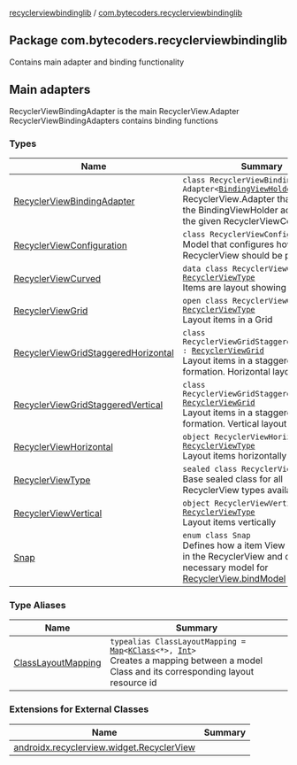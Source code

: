[recyclerviewbindinglib](../index.md) / [com.bytecoders.recyclerviewbindinglib](./index.md)

## Package com.bytecoders.recyclerviewbindinglib

Contains main adapter and binding functionality

## Main adapters

RecyclerViewBindingAdapter is the main RecyclerView.Adapter
RecyclerViewBindingAdapters contains binding functions

### Types

| Name | Summary |
|---|---|
| [RecyclerViewBindingAdapter](-recycler-view-binding-adapter/index.md) | `class RecyclerViewBindingAdapter : Adapter<`[`BindingViewHolder`](../com.bytecoders.recyclerviewbindinglib.viewholder/-binding-view-holder/index.md)`>`<br>RecyclerView.Adapter that creates the BindingViewHolder according to the given RecyclerViewConfiguration |
| [RecyclerViewConfiguration](-recycler-view-configuration/index.md) | `class RecyclerViewConfiguration`<br>Model that configures how the RecyclerView should be presented |
| [RecyclerViewCurved](-recycler-view-curved/index.md) | `data class RecyclerViewCurved : `[`RecyclerViewType`](-recycler-view-type.md)<br>Items are layout showing an Arc |
| [RecyclerViewGrid](-recycler-view-grid/index.md) | `open class RecyclerViewGrid : `[`RecyclerViewType`](-recycler-view-type.md)<br>Layout items in a Grid |
| [RecyclerViewGridStaggeredHorizontal](-recycler-view-grid-staggered-horizontal/index.md) | `class RecyclerViewGridStaggeredHorizontal : `[`RecyclerViewGrid`](-recycler-view-grid/index.md)<br>Layout items in a staggered grid formation. Horizontal layout |
| [RecyclerViewGridStaggeredVertical](-recycler-view-grid-staggered-vertical/index.md) | `class RecyclerViewGridStaggeredVertical : `[`RecyclerViewGrid`](-recycler-view-grid/index.md)<br>Layout items in a staggered grid formation. Vertical layout |
| [RecyclerViewHorizontal](-recycler-view-horizontal.md) | `object RecyclerViewHorizontal : `[`RecyclerViewType`](-recycler-view-type.md)<br>Layout items horizontally |
| [RecyclerViewType](-recycler-view-type.md) | `sealed class RecyclerViewType`<br>Base sealed class for all RecyclerView types available |
| [RecyclerViewVertical](-recycler-view-vertical.md) | `object RecyclerViewVertical : `[`RecyclerViewType`](-recycler-view-type.md)<br>Layout items vertically |
| [Snap](-snap/index.md) | `enum class Snap`<br>Defines how a item View is snapped in the RecyclerView and creates the necessary model for [RecyclerView.bindModel](androidx.recyclerview.widget.-recycler-view/bind-model.md) function |

### Type Aliases

| Name | Summary |
|---|---|
| [ClassLayoutMapping](-class-layout-mapping.md) | `typealias ClassLayoutMapping = `[`Map`](https://kotlinlang.org/api/latest/jvm/stdlib/kotlin.collections/-map/index.html)`<`[`KClass`](https://kotlinlang.org/api/latest/jvm/stdlib/kotlin.reflect/-k-class/index.html)`<*>, `[`Int`](https://kotlinlang.org/api/latest/jvm/stdlib/kotlin/-int/index.html)`>`<br>Creates a mapping between a model Class and its corresponding layout resource id |

### Extensions for External Classes

| Name | Summary |
|---|---|
| [androidx.recyclerview.widget.RecyclerView](androidx.recyclerview.widget.-recycler-view/index.md) |  |
